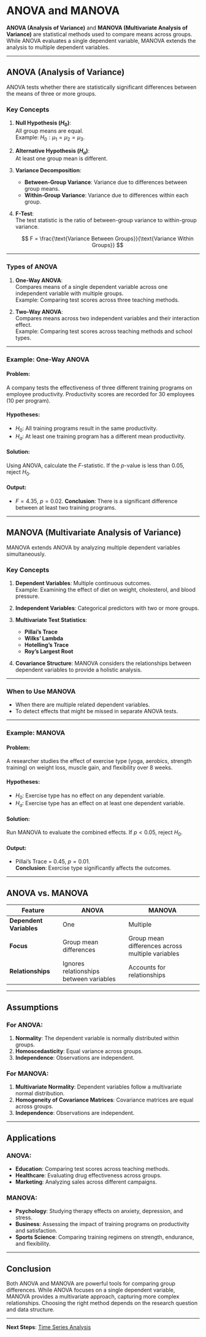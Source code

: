 # ANOVA and MANOVA

**ANOVA (Analysis of Variance)** and **MANOVA (Multivariate Analysis of Variance)** are statistical methods used to compare means across groups. While ANOVA evaluates a single dependent variable, MANOVA extends the analysis to multiple dependent variables.

---

## ANOVA (Analysis of Variance)

ANOVA tests whether there are statistically significant differences between the means of three or more groups.

### Key Concepts

1. **Null Hypothesis ($H_0$)**:  
   All group means are equal.  
   Example: $H_0: \mu_1 = \mu_2 = \mu_3$.  

2. **Alternative Hypothesis ($H_a$)**:  
   At least one group mean is different.

3. **Variance Decomposition**:  
   - **Between-Group Variance**: Variance due to differences between group means.  
   - **Within-Group Variance**: Variance due to differences within each group.

4. **F-Test**:  
   The test statistic is the ratio of between-group variance to within-group variance.

   $$
   F = \frac{\text{Variance Between Groups}}{\text{Variance Within Groups}}
   $$

---

### Types of ANOVA

1. **One-Way ANOVA**:  
   Compares means of a single dependent variable across one independent variable with multiple groups.  
   Example: Comparing test scores across three teaching methods.

2. **Two-Way ANOVA**:  
   Compares means across two independent variables and their interaction effect.  
   Example: Comparing test scores across teaching methods and school types.

---

### Example: One-Way ANOVA

#### Problem:

A company tests the effectiveness of three different training programs on employee productivity. Productivity scores are recorded for 30 employees (10 per program).

#### Hypotheses:

- $H_0$: All training programs result in the same productivity.  
- $H_a$: At least one training program has a different mean productivity.

#### Solution:

Using ANOVA, calculate the $F$-statistic. If the $p$-value is less than 0.05, reject $H_0$.

#### Output:

- $F = 4.35$, $p = 0.02$.
**Conclusion**: There is a significant difference between at least two training programs.

---

## MANOVA (Multivariate Analysis of Variance)

MANOVA extends ANOVA by analyzing multiple dependent variables simultaneously.

### Key Concepts

1. **Dependent Variables**: Multiple continuous outcomes.  
   Example: Examining the effect of diet on weight, cholesterol, and blood pressure.  

2. **Independent Variables**: Categorical predictors with two or more groups.  

3. **Multivariate Test Statistics**:  
   - **Pillai’s Trace**  
   - **Wilks’ Lambda**  
   - **Hotelling’s Trace**  
   - **Roy’s Largest Root**  

4. **Covariance Structure**: MANOVA considers the relationships between dependent variables to provide a holistic analysis.

---

### When to Use MANOVA

- When there are multiple related dependent variables.  
- To detect effects that might be missed in separate ANOVA tests.  

---

### Example: MANOVA

#### Problem:

A researcher studies the effect of exercise type (yoga, aerobics, strength training) on weight loss, muscle gain, and flexibility over 8 weeks.

#### Hypotheses:

- $H_0$: Exercise type has no effect on any dependent variable.  
- $H_a$: Exercise type has an effect on at least one dependent variable.

#### Solution:

Run MANOVA to evaluate the combined effects. If $p < 0.05$, reject $H_0$.

#### Output:

- Pillai’s Trace = 0.45, $p = 0.01$.  
**Conclusion**: Exercise type significantly affects the outcomes.

---

## ANOVA vs. MANOVA

| Feature                 | ANOVA                                   | MANOVA                                           |
|-------------------------|-----------------------------------------|--------------------------------------------------|
| **Dependent Variables** | One                                     | Multiple                                         |
| **Focus**               | Group mean differences                  | Group mean differences across multiple variables |
| **Relationships**       | Ignores relationships between variables | Accounts for relationships                       |

---

## Assumptions

### For ANOVA:

1. **Normality**: The dependent variable is normally distributed within groups.  
2. **Homoscedasticity**: Equal variance across groups.  
3. **Independence**: Observations are independent.  

### For MANOVA:

1. **Multivariate Normality**: Dependent variables follow a multivariate normal distribution.  
2. **Homogeneity of Covariance Matrices**: Covariance matrices are equal across groups.  
3. **Independence**: Observations are independent.

---

## Applications

### ANOVA:

- **Education**: Comparing test scores across teaching methods.  
- **Healthcare**: Evaluating drug effectiveness across groups.  
- **Marketing**: Analyzing sales across different campaigns.

### MANOVA:

- **Psychology**: Studying therapy effects on anxiety, depression, and stress.  
- **Business**: Assessing the impact of training programs on productivity and satisfaction.  
- **Sports Science**: Comparing training regimens on strength, endurance, and flexibility.

---

## Conclusion

Both ANOVA and MANOVA are powerful tools for comparing group differences. While ANOVA focuses on a single dependent variable, MANOVA provides a multivariate approach, capturing more complex relationships. Choosing the right method depends on the research question and data structure.

---

**Next Steps**: [Time Series Analysis](./2.%20Time%20Series%20Analysis.md)
